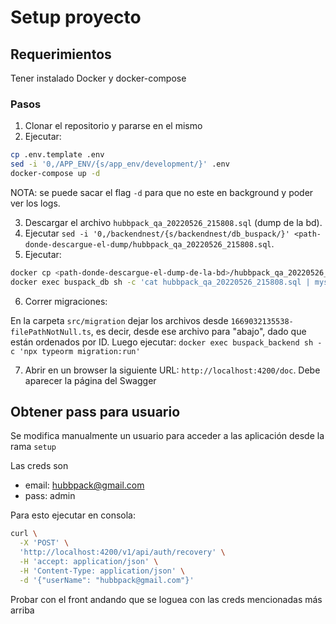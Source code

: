# Setup proyecto

## Requerimientos

Tener instalado Docker y docker-compose

### Pasos

1) Clonar el repositorio y pararse en el mismo
2) Ejecutar: 

```bash
cp .env.template .env
sed -i '0,/APP_ENV/{s/app_env/development/}' .env
docker-compose up -d
```

NOTA: se puede sacar el flag `-d` para que no este en background y poder ver los logs.

3) Descargar el archivo `hubbpack_qa_20220526_215808.sql` (dump de la bd).
4) Ejecutar `sed -i '0,/backendnest/{s/backendnest/db_buspack/}' <path-donde-descargue-el-dump/hubbpack_qa_20220526_215808.sql`. 
5) Ejecutar:

```bash
docker cp <path-donde-descargue-el-dump-de-la-bd>/hubbpack_qa_20220526_215808.sql buspack_db:/
docker exec buspack_db sh -c 'cat hubbpack_qa_20220526_215808.sql | mysql -u buspack -D db_buspack -pbuspack'
```

6) Correr migraciones:

En la carpeta `src/migration` dejar los archivos desde `1669032135538-filePathNotNull.ts`, es decir, desde ese archivo para "abajo", dado que están ordenados por ID. Luego ejecutar: `docker exec buspack_backend sh -c 'npx typeorm migration:run'`


7) Abrir en un browser la siguiente URL: `http://localhost:4200/doc`. Debe aparecer la página del Swagger


## Obtener pass para usuario

Se modifica manualmente un usuario para acceder a las aplicación desde la rama `setup`

Las creds son 

- email: hubbpack@gmail.com
- pass: admin

Para esto ejecutar en consola:

```bash
curl \
  -X 'POST' \
  'http://localhost:4200/v1/api/auth/recovery' \
  -H 'accept: application/json' \
  -H 'Content-Type: application/json' \
  -d '{"userName": "hubbpack@gmail.com"}'
```

Probar con el front andando que se loguea con las creds mencionadas más arriba
